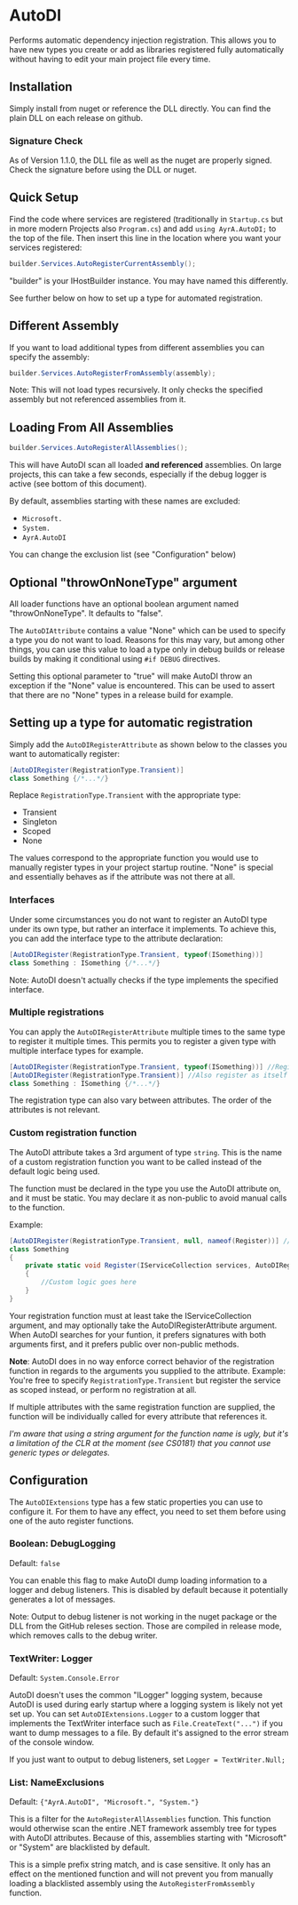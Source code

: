 # AutoDI

Performs automatic dependency injection registration.
This allows you to have new types you create or add as libraries registered fully automatically
without having to edit your main project file every time.

## Installation

Simply install from nuget or reference the DLL directly.
You can find the plain DLL on each release on github.

### Signature Check

As of Version 1.1.0, the DLL file as well as the nuget are properly signed.
Check the signature before using the DLL or nuget.

## Quick Setup

Find the code where services are registered
(traditionally in `Startup.cs` but in more modern Projects also `Program.cs`)
and add `using AyrA.AutoDI;` to the top of the file.
Then insert this line in the location where you want your services registered:

```C#
builder.Services.AutoRegisterCurrentAssembly();
```

"builder" is your IHostBuilder instance. You may have named this differently.

See further below on how to set up a type for automated registration.

## Different Assembly

If you want to load additional types from different assemblies
you can specify the assembly:

```C#
builder.Services.AutoRegisterFromAssembly(assembly);
```

Note: This will not load types recursively.
It only checks the specified assembly but not referenced assemblies from it.

## Loading From All Assemblies

```C#
builder.Services.AutoRegisterAllAssemblies();
```

This will have AutoDI scan all loaded **and referenced** assemblies.
On large projects, this can take a few seconds,
especially if the debug logger is active (see bottom of this document).

By default, assemblies starting with these names are excluded:

- `Microsoft.`
- `System.`
- `AyrA.AutoDI`

You can change the exclusion list (see "Configuration" below)

## Optional "throwOnNoneType" argument

All loader functions have an optional boolean argument named "throwOnNoneType".
It defaults to "false".

The `AutoDIAttribute` contains a value "None" which can be used to specify a type you do not want to load.
Reasons for this may vary, but among other things,
you can use this value to load a type only in debug builds or release builds
by making it conditional using `#if DEBUG` directives.

Setting this optional parameter to "true" will make AutoDI throw an exception if the "None" value is encountered.
This can be used to assert that there are no "None" types in a release build for example.

## Setting up a type for automatic registration

Simply add the `AutoDIRegisterAttribute` as shown below to the classes you want to automatically register:

```C#
[AutoDIRegister(RegistrationType.Transient)]
class Something {/*...*/}
```

Replace `RegistrationType.Transient` with the appropriate type:

- Transient
- Singleton
- Scoped
- None

The values correspond to the appropriate function you would use to manually register types in your project startup routine.
"None" is special and essentially behaves as if the attribute was not there at all.

### Interfaces

Under some circumstances you do not want to register an AutoDI type under its own type,
but rather an interface it implements.
To achieve this, you can add the interface type to the attribute declaration:

```C#
[AutoDIRegister(RegistrationType.Transient, typeof(ISomething))]
class Something : ISomething {/*...*/}
```

Note: AutoDI doesn't actually checks if the type implements the specified interface.

### Multiple registrations

You can apply the `AutoDIRegisterAttribute` multiple times to the same type to register it multiple times.
This permits you to register a given type with multiple interface types for example.

```C#
[AutoDIRegister(RegistrationType.Transient, typeof(ISomething))] //Register as ISomething
[AutoDIRegister(RegistrationType.Transient)] //Also register as itself
class Something : ISomething {/*...*/}
```

The registration type can also vary between attributes.
The order of the attributes is not relevant.

### Custom registration function

The AutoDI attribute takes a 3rd argument of type `string`.
This is the name of a custom registration function you want to be called instead of the default logic being used.

The function must be declared in the type you use the AutoDI attribute on, and it must be static.
You may declare it as non-public to avoid manual calls to the function.

Example:

```C#
[AutoDIRegister(RegistrationType.Transient, null, nameof(Register))] //Register using custom function
class Something
{
	private static void Register(IServiceCollection services, AutoDIRegisterAttribute attr)
	{
		//Custom logic goes here
	}
}
```

Your registration function must at least take the IServiceCollection argument,
and may optionally take the AutoDIRegisterAttribute argument.
When AutoDI searches for your funtion, it prefers signatures with both arguments first,
and it prefers public over non-public methods.

**Note**: AutoDI does in no way enforce correct behavior of the registration function
in regards to the arguments you supplied to the attribute.
Example: You're free to specify `RegistrationType.Transient` but register the service as scoped instead,
or perform no registration at all.

If multiple attributes with the same registration function are supplied,
the function will be individually called for every attribute that references it.

*I'm aware that using a string argument for the function name is ugly,
but it's a limitation of the CLR at the moment (see CS0181) that you cannot use generic types or delegates.*

## Configuration

The `AutoDIExtensions` type has a few static properties you can use to configure it.
For them to have any effect, you need to set them before using one of the auto register functions.

### Boolean: DebugLogging

Default: `false` 

You can enable this flag to make AutoDI dump loading information to a logger and debug listeners.
This is disabled by default because it potentially generates a lot of messages.

Note: Output to debug listener is not working in the nuget package or the DLL from the GitHub releses section.
Those are compiled in release mode, which removes calls to the debug writer.

### TextWriter: Logger

Default: `System.Console.Error`

AutoDI doesn't uses the common "ILogger" logging system,
because AutoDI is used during early startup where a logging system is likely not yet set up.
You can set `AutoDIExtensions.Logger` to a custom logger that implements the TextWriter interface
such as `File.CreateText("...")` if you want to dump messages to a file.
By default it's assigned to the error stream of the console window.

If you just want to output to debug listeners, set `Logger = TextWriter.Null;`

### List<string>: NameExclusions

Default: `{"AyrA.AutoDI", "Microsoft.", "System."}`

This is a filter for the `AutoRegisterAllAssemblies` function.
This function would otherwise scan the entire .NET framework assembly tree for types with AutoDI attributes.
Because of this, assemblies starting with "Microsoft" or "System" are blacklisted by default.

This is a simple prefix string match, and is case sensitive.
It only has an effect on the mentioned function and will not prevent you from manually loading
a blacklisted assembly using the `AutoRegisterFromAssembly` function.

